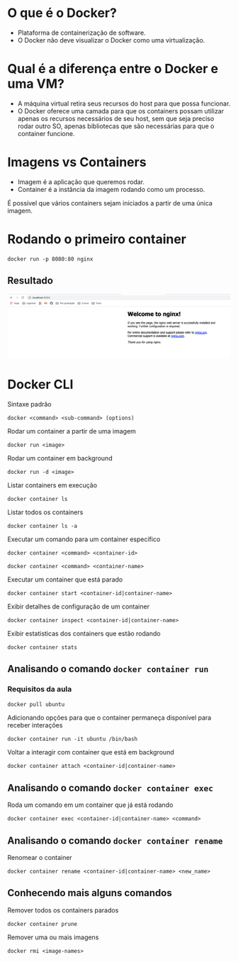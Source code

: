 # O que é o Docker?
- Plataforma de containerização de software.
- O Docker não deve visualizar o Docker como uma virtualização.

# Qual é a diferença entre o Docker e uma VM?
- A máquina virtual retira seus recursos do host para que possa funcionar.
- O Docker oferece uma camada para que os containers possam utilizar apenas os recursos necessários de seu host, sem que seja preciso rodar outro SO, apenas bibliotecas que são necessárias para que o container funcione.

# Imagens vs Containers
- Imagem é a aplicação que queremos rodar.
- Container é a instância da imagem rodando como um processo.

É possível que vários containers sejam iniciados a partir de uma única imagem.

# Rodando o primeiro container
```
docker run -p 8080:80 nginx
```

## Resultado
![Primeiro container](/modulo-01/assets/screenshots/01-aula07.png)

# Docker CLI
Sintaxe padrão
```
docker <command> <sub-command> (options)
```

Rodar um container a partir de uma imagem
```
docker run <image>
```

Rodar um container em background
```
docker run -d <image>
```

Listar containers em execução
```
docker container ls
```

Listar todos os containers
```
docker container ls -a
```

Executar um comando para um container específico
```
docker container <command> <container-id>
```
```
docker container <command> <container-name>
```

Executar um container que está parado
```
docker container start <container-id|container-name>
```

Exibir detalhes de configuração de um container
```
docker container inspect <container-id|container-name>
```

Exibir estatisticas dos containers que estão rodando
```
docker container stats
```

## Analisando o comando ```docker container run```
### Requisitos da aula
```
docker pull ubuntu
```

Adicionando opções para que o container permaneça disponível para receber interações
```
docker container run -it ubuntu /bin/bash
```

Voltar a interagir com container que está em background
```
docker container attach <container-id|container-name>
```

## Analisando o comando ```docker container exec```
Roda um comando em um container que já está rodando
```
docker container exec <container-id|container-name> <command>
```

## Analisando o comando ```docker container rename```
Renomear o container
```
docker container rename <container-id|container-name> <new_name>
```

## Conhecendo mais alguns comandos
Remover todos os containers parados
```
docker container prune
```

Remover uma ou mais imagens
```
docker rmi <image-names>
```